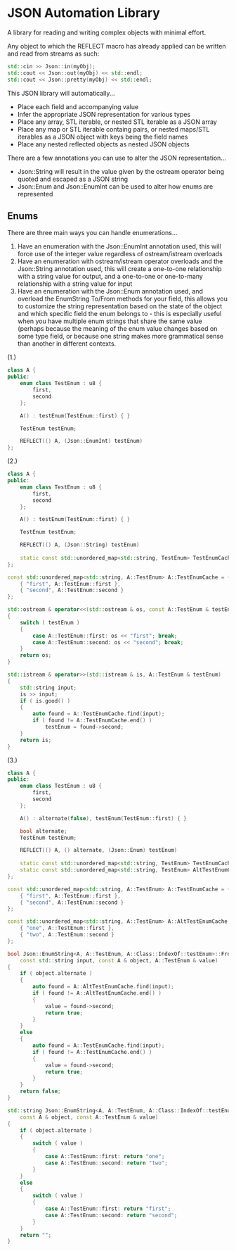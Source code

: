 # JSON Automation Library

A library for reading and writing complex objects with minimal effort.

Any object to which the REFLECT macro has already applied can be written and read from streams as such:
```C++
std::cin >> Json::in(myObj);
std::cout << Json::out(myObj) << std::endl;
std::cout << Json::pretty(myObj) << std::endl;
```

This JSON library will automatically...
- Place each field and accompanying value
- Infer the appropriate JSON representation for various types
- Place any array, STL iterable, or nested STL iterable as a JSON array
- Place any map or STL iterable containg pairs, or nested maps/STL iterables as a JSON object with keys being the field names
- Place any nested reflected objects as nested JSON objects

There are a few annotations you can use to alter the JSON representation...
- Json::String will result in the value given by the ostream operator being quoted and escaped as a JSON string
- Json::Enum and Json::EnumInt can be used to alter how enums are represented

## Enums

There are three main ways you can handle enumerations...
1. Have an enumeration with the Json::EnumInt annotation used, this will force use of the integer value regardless of ostream/istream overloads
2. Have an enumeration with ostream/istream operator overloads and the Json::String annotation used, this will create a one-to-one relationship with a string value for output, and a one-to-one or one-to-many relationship with a string value for input
3. Have an enumeration with the Json::Enum annotation used, and overload the EnumString To/From methods for your field, this allows you to customize the string representation based on the state of the object and which specific field the enum belongs to - this is especially useful when you have multiple enum strings that share the same value (perhaps because the meaning of the enum value changes based on some type field, or because one string makes more grammatical sense than another in different contexts.

(1.)
```C++
class A {
public:
    enum class TestEnum : u8 {
        first,
        second
    };

    A() : testEnum(TestEnum::first) { }

    TestEnum testEnum;

    REFLECT(() A, (Json::EnumInt) testEnum)
};
```

(2.)
```C++
class A {
public:
    enum class TestEnum : u8 {
        first,
        second
    };

    A() : testEnum(TestEnum::first) { }

    TestEnum testEnum;

    REFLECT(() A, (Json::String) testEnum)
        
    static const std::unordered_map<std::string, TestEnum> TestEnumCache;
};

const std::unordered_map<std::string, A::TestEnum> A::TestEnumCache = {
    { "first", A::TestEnum::first },
    { "second", A::TestEnum::second }
};

std::ostream & operator<<(std::ostream & os, const A::TestEnum & testEnum)
{
    switch ( testEnum )
    {
        case A::TestEnum::first: os << "first"; break;
        case A::TestEnum::second: os << "second"; break;
    }
    return os;
}

std::istream & operator>>(std::istream & is, A::TestEnum & testEnum)
{
    std::string input;
    is >> input;
    if ( is.good() )
    {
        auto found = A::TestEnumCache.find(input);
        if ( found != A::TestEnumCache.end() )
            testEnum = found->second;
    }
    return is;
}
```

(3.)
```C++
class A {
public:
    enum class TestEnum : u8 {
        first,
        second
    };

    A() : alternate(false), testEnum(TestEnum::first) { }

    bool alternate;
    TestEnum testEnum;

    REFLECT(() A, () alternate, (Json::Enum) testEnum)
        
    static const std::unordered_map<std::string, TestEnum> TestEnumCache;
    static const std::unordered_map<std::string, TestEnum> AltTestEnumCache;
};

const std::unordered_map<std::string, A::TestEnum> A::TestEnumCache = {
    { "first", A::TestEnum::first },
    { "second", A::TestEnum::second }
};

const std::unordered_map<std::string, A::TestEnum> A::AltTestEnumCache = {
    { "one", A::TestEnum::first },
    { "two", A::TestEnum::second }
};

bool Json::EnumString<A, A::TestEnum, A::Class::IndexOf::testEnum>::From(
    const std::string input, const A & object, A::TestEnum & value)
{
    if ( object.alternate )
    {
        auto found = A::AltTestEnumCache.find(input);
        if ( found != A::AltTestEnumCache.end() )
        {
            value = found->second;
            return true;
        }
    }
    else
    {
        auto found = A::TestEnumCache.find(input);
        if ( found != A::TestEnumCache.end() )
        {
            value = found->second;
            return true;
        }
    }
    return false;
}

std::string Json::EnumString<A, A::TestEnum, A::Class::IndexOf::testEnum>::To(
    const A & object, const A::TestEnum & value)
{
    if ( object.alternate )
    {
        switch ( value )
        {
            case A::TestEnum::first: return "one";
            case A::TestEnum::second: return "two";
        }
    }
    else
    {
        switch ( value )
        {
            case A::TestEnum::first: return "first";
            case A::TestEnum::second: return "second";
        }
    }
    return "";
}
```
